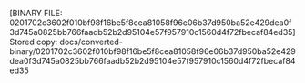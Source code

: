 [BINARY FILE: 0201702c3602f010bf98f16be5f8cea81058f96e06b37d950ba52e429dea0f3d745a0825bb766faadb52b2d95104e57f957910c1560d4f72fbecaf84ed35]
Stored copy: docs/converted-binary/0201702c3602f010bf98f16be5f8cea81058f96e06b37d950ba52e429dea0f3d745a0825bb766faadb52b2d95104e57f957910c1560d4f72fbecaf84ed35
